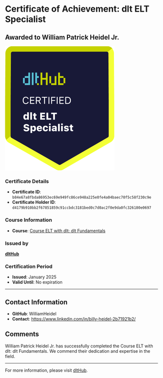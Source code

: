 
# Certificate of Achievement: dlt ELT Specialist

## Awarded to **William Patrick Heidel Jr.**

![Course Image](../badges/dlt_ELT_specialist.png)

### Certificate Details
- **Certificate ID**: `b84e67a8fbda86953ec69e949fc86ce948a225e0fe4a04baec70f5c58f230c9e`
- **Certificate Holder ID**: `d4179b910bb2f67851859c91ccbdc3181bed0c7d0ac2f0e9da0fc326180e0697`

### Course Information
- **Course**: [Course ELT with dlt: dlt Fundamentals](https://github.com/dlt-hub/dlthub-education/tree/main/courses/dlt_fundamentals_dec_2024)

### Issued by
[**dltHub**](https://dlthub.com/) 

### Certification Period
- **Issued**: January 2025
- **Valid Until**: No expiration

---

## Contact Information
- **GitHub**: WilliamHeidel
- **Contact**: https://www.linkedin.com/in/billy-heidel-2b71921b2/

## Comments
William Patrick Heidel Jr. has successfully completed the Course ELT with dlt: dlt Fundamentals. We commend their dedication and expertise in the field.

---

For more information, please visit [dltHub](https://dlthub.com/).
    